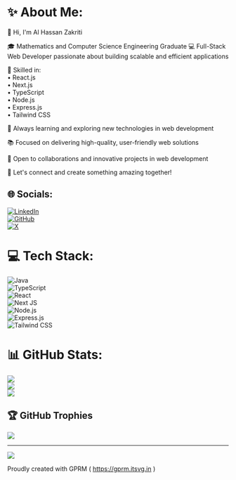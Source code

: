 # ✨ About Me:

👋 Hi, I'm Al Hassan Zakriti

🎓 Mathematics and Computer Science Engineering Graduate 
💻 Full-Stack Web Developer passionate about building scalable and efficient applications  

🚀 Skilled in:  
  • React.js  
  • Next.js  
  • TypeScript  
  • Node.js  
  • Express.js  
  • Tailwind CSS  
  
🌟 Always learning and exploring new technologies in web development  

📚 Focused on delivering high-quality, user-friendly web solutions  

🔗 Open to collaborations and innovative projects in web development  

📧 Let's connect and create something amazing together!  

## 🌐 Socials:
[![LinkedIn](https://img.shields.io/badge/LinkedIn-%230077B5.svg?logo=linkedin&logoColor=white)](https://linkedin.com/in/alhassan-zakriti)  
[![GitHub](https://img.shields.io/badge/GitHub-%23181717.svg?logo=github&logoColor=white)](https://github.com/alhassanZakriti)  
[![X](https://img.shields.io/badge/X-black.svg?logo=X&logoColor=white)](https://x.com/zegrinius)  

# 💻 Tech Stack:
![Java](https://img.shields.io/badge/java-%23ED8B00.svg?style=for-the-badge&logo=openjdk&logoColor=white)  
![TypeScript](https://img.shields.io/badge/typescript-%23007ACC.svg?style=for-the-badge&logo=typescript&logoColor=white)  
![React](https://img.shields.io/badge/react-%2320232a.svg?style=for-the-badge&logo=react&logoColor=%2361DAFB)  
![Next JS](https://img.shields.io/badge/Next-black?style=for-the-badge&logo=next.js&logoColor=white)  
![Node.js](https://img.shields.io/badge/Node.js-339933?style=for-the-badge&logo=nodedotjs&logoColor=white)  
![Express.js](https://img.shields.io/badge/express.js-%23404d59.svg?style=for-the-badge&logo=express&logoColor=%2361DAFB)  
![Tailwind CSS](https://img.shields.io/badge/TailwindCSS-%2338B2AC.svg?style=for-the-badge&logo=tailwind-css&logoColor=white)  

# 📊 GitHub Stats:
![](https://github-readme-stats.vercel.app/api?username=alhassanZakriti&theme=dark&hide_border=false&include_all_commits=true&count_private=true)<br/>
![](https://github-readme-streak-stats.herokuapp.com/?user=alhassanZakriti&theme=dark&hide_border=false)<br/>
![](https://github-readme-stats.vercel.app/api/top-langs/?username=alhassanZakriti&theme=dark&hide_border=false&include_all_commits=true&count_private=true&layout=compact)

## 🏆 GitHub Trophies
![](https://github-profile-trophy.vercel.app/?username=alhassanZakriti&theme=radical&no-frame=false&no-bg=true&margin-w=4)

---
[![](https://visitcount.itsvg.in/api?id=alhassanZakriti&icon=5&color=6)](https://visitcount.itsvg.in)

 Proudly created with GPRM ( https://gprm.itsvg.in )
